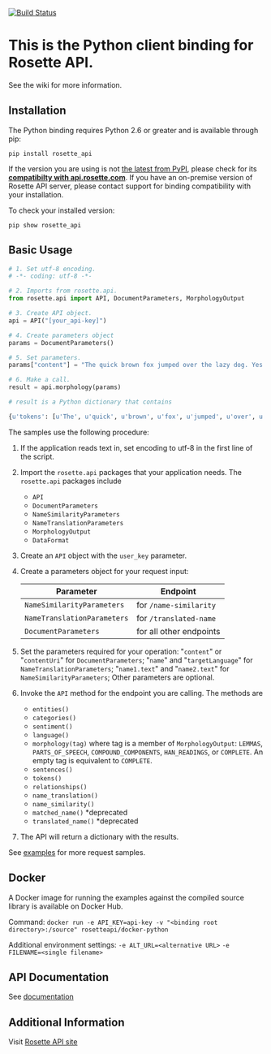 [![Build Status](https://travis-ci.org/rosette-api/python.svg?branch=master)](https://travis-ci.org/rosette-api/python)

# This is the Python client binding for Rosette API.
See the wiki for more information.

Installation
------------

The Python binding requires Python 2.6 or greater and is available through pip:

`pip install rosette_api`

If the version you are using is not [the latest from PyPI](https://pypi.org/project/rosette_api/#history),
please check for its [**compatibilty with api.rosette.com**](https://developer.rosette.com/features-and-functions?python).
If you have an on-premise version of Rosette API server, please contact support for
binding compatibility with your installation.

To check your installed version:

`pip show rosette_api`

Basic Usage
-----------

```python
# 1. Set utf-8 encoding.
# -*- coding: utf-8 -*-

# 2. Imports from rosette.api.
from rosette.api import API, DocumentParameters, MorphologyOutput

# 3. Create API object.
api = API("[your_api-key]")

# 4. Create parameters object
params = DocumentParameters()

# 5. Set parameters.
params["content"] = "The quick brown fox jumped over the lazy dog. Yes he did."

# 6. Make a call.
result = api.morphology(params)

# result is a Python dictionary that contains

{u'tokens': [u'The', u'quick', u'brown', u'fox', u'jumped', u'over', u'the', u'lazy', u'dog', u'.', u'Yes', u'he', u'did', u'.'], u'posTags': [u'DET', u'ADJ', u'ADJ', u'NOUN', u'VERB', u'ADP', u'DET', u'ADJ', u'NOUN', u'PUNCT', u'VERB', u'PRON', u'VERB', u'PUNCT'], u'compoundComponents': [None, None, None, None, None, None, None, None, None, None, None, None, None, None], u'lemmas': [u'the', u'quick', u'brown', u'fox', u'jump', u'over', u'the', u'lazy', u'dog', u'.', u'yes', u'he', u'do', u'.'], u'hanReadings': [None, None, None, None, None, None, None, None, None, None, None, None, None, None]}
```

The samples use the following procedure:

1. If the application reads text in, set encoding to utf-8 in the first line of the script.

2. Import the `rosette.api` packages that your application needs. The `rosette.api` packages include
    * `API`
    * `DocumentParameters`
    * `NameSimilarityParameters`
    * `NameTranslationParameters`
    * `MorphologyOutput`
    * `DataFormat`

3. Create an `API` object with the `user_key` parameter.

4. Create a parameters object for your request input:

   | Parameter | Endpoint |
   | ----|----|
   | `NameSimilarityParameters` | for `/name-similarity` |
   | `NameTranslationParameters` | for `/translated-name` |
   | `DocumentParameters` | for all other endpoints |


5. Set the parameters required for your operation: "`content`" or "`contentUri`" for `DocumentParameters`;
"`name`" and "`targetLanguage`" for `NameTranslationParameters`; "`name1.text`" and "`name2.text`" for
 `NameSimilarityParameters`; Other parameters are optional.

6. Invoke the `API` method for the endpoint you are calling. The methods are
    * `entities()` 
    * `categories()`
    * `sentiment()`
    * `language()`
    * `morphology(tag)` where tag is a member of `MorphologyOutput`: `LEMMAS`, `PARTS_OF_SPEECH`, `COMPOUND_COMPONENTS`, `HAN_READINGS`, or `COMPLETE`. An empty tag is equivalent to `COMPLETE`.
    * `sentences()`
    * `tokens()`
    * `relationships()`
    * `name_translation()`
    * `name_similarity()`
    * `matched_name()` *deprecated
    * `translated_name()` *deprecated

7. The API will return a dictionary with the results.

See [examples](examples) for more request samples.

## Docker ##
A Docker image for running the examples against the compiled source library is available on Docker Hub.

Command: `docker run -e API_KEY=api-key -v "<binding root directory>:/source" rosetteapi/docker-python`

Additional environment settings:
`-e ALT_URL=<alternative URL>`
`-e FILENAME=<single filename>`

API Documentation
-----------------

See [documentation](http://rosette-api.github.io/python)

Additional Information
----------------------

Visit [Rosette API site](https://developer.rosette.com)
